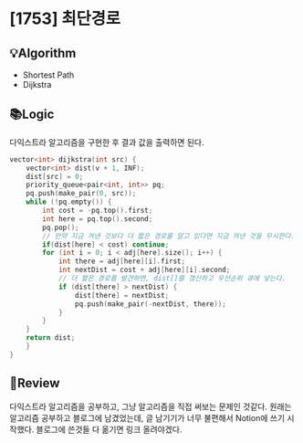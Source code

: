 # [1753] 최단경로
## 💡Algorithm
- Shortest Path
- Dijkstra
## 📚Logic
다익스트라 알고리즘을 구현한 후 결과 값을 출력하면 된다.
```c++
vector<int> dijkstra(int src) {
    vector<int> dist(v + 1, INF);
    dist[src] = 0;
    priority_queue<pair<int, int>> pq;
    pq.push(make_pair(0, src));
    while (!pq.empty()) {
        int cost = -pq.top().first;
        int here = pq.top().second;
        pq.pop();
        // 만약 지금 꺼낸 것보다 더 짧은 경로를 알고 있다면 지금 꺼낸 것을 무시한다.
        if(dist[here] < cost) continue;
        for (int i = 0; i < adj[here].size(); i++) {
            int there = adj[here][i].first;
            int nextDist = cost + adj[here][i].second;
            // 더 짧은 경로를 발견하면, dist[]를 갱신하고 우선순위 큐에 넣는다.
            if (dist[there] > nextDist) {
                dist[there] = nextDist;
                pq.push(make_pair(-nextDist, there));
            }
        }
    }
    return dist;
    }
}
```
## 📝Review
다익스트라 알고리즘을 공부하고, 그냥 알고리즘을 직접 써보는 문제인 것같다. 원래는 알고리즘 공부하고 블로그에 남겼었는데, 글 남기기가 너무 불편해서 Notion에 쓰기 시작했다. 블로그에 쓴것들 다 옮기면 링크 올려야겠다.
